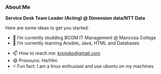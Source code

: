 ### About Me

**Service Desk Team Leader (Acting) @ Dimension data/NTT Data**

Here are some ideas to get you started:

- 🔭 I’m currently studding BCOM IT Management @ Mancosa College
- 🌱 I’m currently learning Ansible, Java, HTML and Databases
<!-- - 👯 I’m looking to collaborate on ...
- 🤔 I’m looking for help with ...
/- 💬 Ask me about ... -->
- 📫 How to reach me: knojoko@gmail.com 
- 😄 Pronouns: He/Him
- ⚡ Fun fact: I am a linux enthusiast and use ubuntu on my machines


